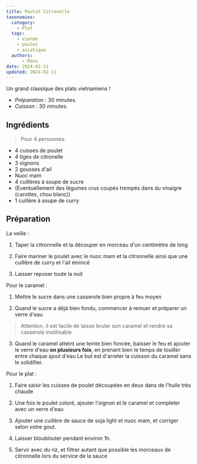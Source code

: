 ```yaml
---
title: Poulet Citronelle
taxonomies:
  category:
    - Plat
  tags:
    - viande
    - poulet
    - asiatique
  authors:
      - Manu
date: 2024-02-11
updated: 2024-02-11
---
```

Un grand classique des plats vietnamiens !

- *Préparation* : 30 minutes.
- *Cuisson* : 30 minutes.

## Ingrédients
> Pour 4 personnes.

- 4 cuisses de poulet
- 4 tiges de citronelle
- 3 oignons
- 2 gousses d'ail
- Nuoc mam
- 4 cuillères à soupe de sucre
- (Eventuellement des légumes crus coupés trempés dans du vinaigre (carottes, chou blanc))
- 1 cuillère à soupe de curry

## Préparation

  La veille :

   1. Taper la citronnelle et la découper en morceau d'un centimètre de long

   2. Faire mariner le poulet avec le nuoc mam et la citronnelle ainsi que une cuillère de curry et l'ail émincé
   3. Laisser reposer toute la nuit

  Pour le caramel :

   1. Mettre le sucre dans une casserole bien propre à feu moyen

   2. Quand le sucre a déjà bien fondu, commencer à remuer et préparer un verre d'eau

   > Attention, il est facile de laisse bruler son caramel et rendre sa casserole inutilisable

   3. Quand le caramel atteint une teinte bien foncée, baisser le feu et ajouter le verre d'eau **en plusieurs fois**, en prenant bien le temps de touiller entre chaque ajout d'eau
   Le but est d'arreter la cuisson du caramel sans le solidifier.

  Pour le plat :

   1. Faire saisir les cuisses de poulet découpées en deux dans de l'huile très chaude

   2. Une fois le poulet coloré, ajouter l'oignon et le caramel et completer avec un verre d'eau

   3. Ajouter une cuillère de sauce de soja light et nuoc mam, et corriger selon votre gout.

   4. Laisser bloublouter pendant environ 1h.

   5. Servir avec du riz, et filtrer autant que possible les morceaux de citronnelle lors du service de la sauce
